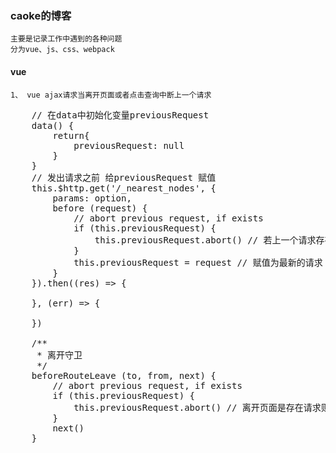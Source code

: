 ### caoke的博客
    主要是记录工作中遇到的各种问题
    分为vue、js、css、webpack
#### vue 
    1、 vue ajax请求当离开页面或者点击查询中断上一个请求

        

<pre>
    // 在data中初始化变量previousRequest
    data() {
        return{
            previousRequest: null
        }
    }
    // 发出请求之前 给previousRequest 赋值
    this.$http.get('/_nearest_nodes', {
        params: option,
        before (request) {
            // abort previous request, if exists
            if (this.previousRequest) {
                this.previousRequest.abort() // 若上一个请求存在 则终止请求
            }
            this.previousRequest = request // 赋值为最新的请求
        }
    }).then((res) => {

    }, (err) => {

    })

    /**
     * 离开守卫
     */
    beforeRouteLeave (to, from, next) {
        // abort previous request, if exists
        if (this.previousRequest) {
            this.previousRequest.abort() // 离开页面是存在请求则终止
        }
        next()
    }
</pre>